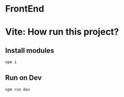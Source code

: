 # FrontEnd

# Vite: How run this project?

## Install modules
```bash
npm i
```

## Run on Dev
```bash
npm run dev
```
